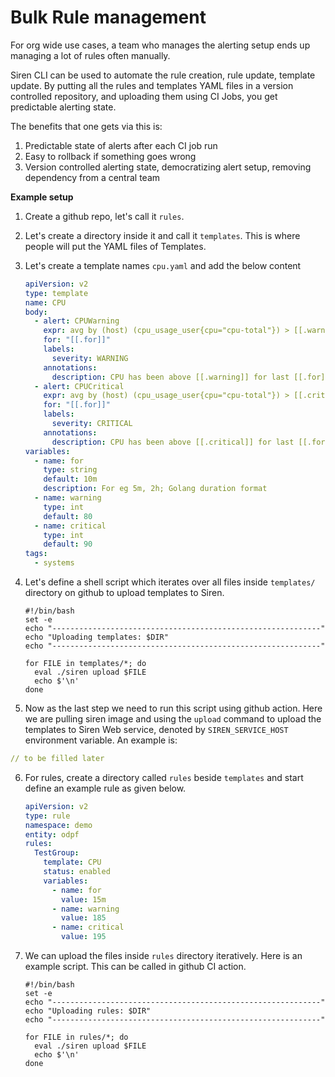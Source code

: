 # Bulk Rule management

For org wide use cases, a team who manages the alerting setup ends up managing a lot of rules often manually.

Siren CLI can be used to automate the rule creation, rule update, template update. By putting all the rules and
templates YAML files in a version controlled repository, and uploading them using CI Jobs, you get predictable alerting
state.

The benefits that one gets via this is:

1. Predictable state of alerts after each CI job run
2. Easy to rollback if something goes wrong
3. Version controlled alerting state, democratizing alert setup, removing dependency from a central team

**Example setup**

1. Create a github repo, let's call it `rules`.
2. Let's create a directory inside it and call it `templates`. This is where people will put the YAML files of
   Templates.
3. Let's create a template names `cpu.yaml` and add the below content
    ```yaml
    apiVersion: v2
    type: template
    name: CPU
    body:
      - alert: CPUWarning
        expr: avg by (host) (cpu_usage_user{cpu="cpu-total"}) > [[.warning]]
        for: "[[.for]]"
        labels:
          severity: WARNING
        annotations:
          description: CPU has been above [[.warning]] for last [[.for]] {{ $labels.host }}
      - alert: CPUCritical
        expr: avg by (host) (cpu_usage_user{cpu="cpu-total"}) > [[.critical]]
        for: "[[.for]]"
        labels:
          severity: CRITICAL
        annotations:
          description: CPU has been above [[.critical]] for last [[.for]] {{ $labels.host }}
    variables:
      - name: for
        type: string
        default: 10m
        description: For eg 5m, 2h; Golang duration format
      - name: warning
        type: int
        default: 80
      - name: critical
        type: int
        default: 90
    tags:
      - systems
    ```
4. Let's define a shell script which iterates over all files inside `templates/` directory on github to upload templates
   to Siren.

   ```shell
   #!/bin/bash
   set -e
   echo "------------------------------------------------------------"
   echo "Uploading templates: $DIR"
   echo "------------------------------------------------------------"
   
   for FILE in templates/*; do
     eval ./siren upload $FILE
     echo $'\n'
   done
   
   ```

5. Now as the last step we need to run this script using github action. Here we are pulling siren image and using
   the `upload` command to upload the templates to Siren Web service, denoted by `SIREN_SERVICE_HOST` environment
   variable. An example is:

```yaml
// to be filled later
```

6. For rules, create a directory called `rules` beside `templates` and start define an example rule as given below.
    ```yaml
    apiVersion: v2
    type: rule
    namespace: demo
    entity: odpf
    rules:
      TestGroup:
        template: CPU
        status: enabled
        variables:
          - name: for
            value: 15m
          - name: warning
            value: 185
          - name: critical
            value: 195
    ```

7. We can upload the files inside `rules` directory iteratively. Here is an example script. This can be called in github
   CI action.

   ```shell
   #!/bin/bash
   set -e
   echo "------------------------------------------------------------"
   echo "Uploading rules: $DIR"
   echo "------------------------------------------------------------"
   
   for FILE in rules/*; do
     eval ./siren upload $FILE
     echo $'\n'
   done
   ```
